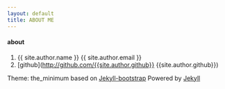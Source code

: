 ```yaml
---
layout: default
title: ABOUT ME
---
```

#### about ####

1. {{ site.author.name }} {{ site.author.email }}
1. [github](http://github.com/{{site.author.github}} {{site.author.github}})


Theme: the_minimum based on [Jekyll-bootstrap](http://jekyllbootstrap.com/ "Jekyll很不错的一个软件哦")
Powered by [Jekyll](https://github.com/mojombo/jekyll "give you another way to do things")
